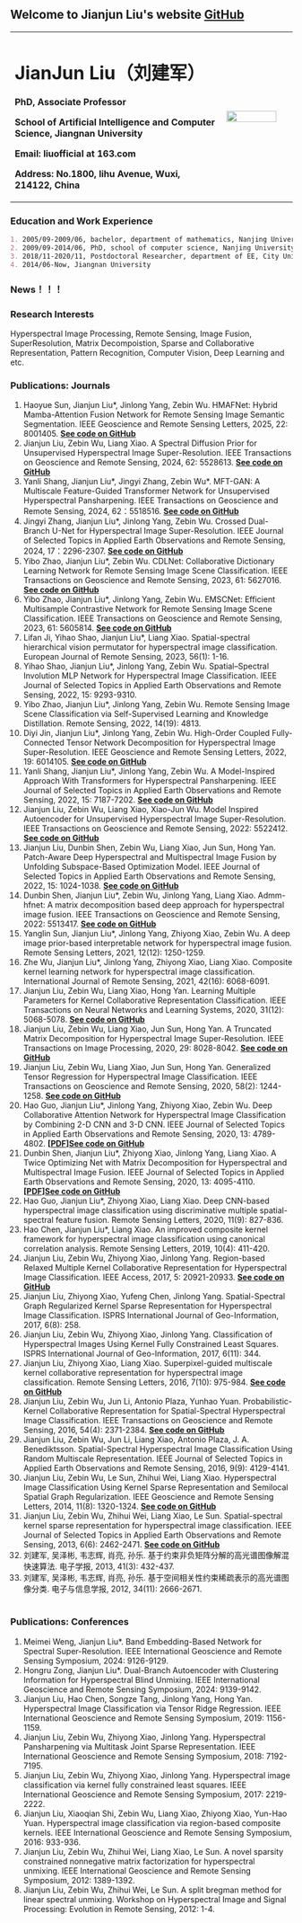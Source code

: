## Welcome to Jianjun Liu's website [GitHub](https://github.com/liuofficial)

<table border="0">
  <tr>
    <td width="75%">
      <h1>JianJun Liu（刘建军）</h1>
      <p><b>PhD, Associate Professor</b></p>
      <p><b>School of Artificial Intelligence and Computer Science, Jiangnan University</b></p>
      <p><b>Email: liuofficial at 163.com</b></p>
      <p><b>Address: No.1800, lihu Avenue, Wuxi, 214122, China</b></p>
    </td>
    <td width="25%">
      <img src="/jianjun.jpg" width="90%">
    </td>
  </tr>
</table>


### Education and Work Experience

```markdown
1. 2005/09-2009/06, bachelor, department of mathematics, Nanjing University of Science and Technology
2. 2009/09-2014/06, PhD, school of computer science, Nanjing University of Science and Technology
3. 2018/11-2020/11, Postdoctoral Researcher, department of EE, City University of Hong Kong
4. 2014/06-Now, Jiangnan University
```
### News！！！

### Research Interests

Hyperspectral Image Processing, Remote Sensing, Image Fusion, SuperResolution, Matrix Decompoistion, Sparse and Collaborative Representation, Pattern Recognition, Computer Vision, Deep Learning and etc.

### Publications: Journals
<table border="0">
  <tr>
    <ol>
       <li>Haoyue Sun, Jianjun Liu*, Jinlong Yang, Zebin Wu. HMAFNet: Hybrid Mamba-Attention Fusion Network for Remote Sensing Image Semantic Segmentation. IEEE Geoscience and Remote Sensing Letters, 2025,  22: 8001405. <b><font color="#FF0000"><a href="https://github.com/liuofficial/HAMFNet">See code on GitHub</a></font></b></li>
      <li>Jianjun Liu, Zebin Wu, Liang Xiao. A Spectral Diffusion Prior for Unsupervised Hyperspectral Image Super-Resolution. IEEE Transactions on Geoscience and Remote Sensing, 2024,  62: 5528613. <b><font color="#FF0000"><a href="https://github.com/liuofficial/SDP">See code on GitHub</a></font></b></li>
      <li>Yanli Shang, Jianjun Liu*, Jingyi Zhang, Zebin Wu*. MFT-GAN: A Multiscale Feature-Guided Transformer Network for Unsupervised Hyperspectral Pansharpening. IEEE Transactions on Geoscience and Remote Sensing, 2024,  62：5518516. <b><font color="#FF0000"><a href="https://github.com/liuofficial/MFT-GAN">See code on GitHub</a></font></b></li>
      <li>Jingyi Zhang, Jianjun Liu*, Jinlong Yang, Zebin Wu. Crossed Dual-Branch U-Net for Hyperspectral Image Super-Resolution. IEEE Journal of Selected Topics in Applied Earth Observations and Remote Sensing, 2024,  17：2296-2307. <b><font color="#FF0000"><a href="https://github.com/liuofficial/CD-UNet">See code on GitHub</a></font></b></li>
      <li>Yibo Zhao, Jianjun Liu*, Zebin Wu. CDLNet: Collaborative Dictionary Learning Network for Remote Sensing Image Scene Classification. IEEE Transactions on Geoscience and Remote Sensing, 2023,  61: 5627016. <b><font color="#FF0000"><a href="https://github.com/liuofficial/CDLNet">See code on GitHub</a></font></b></li>
      <li>Yibo Zhao, Jianjun Liu*, Jinlong Yang, Zebin Wu. EMSCNet: Efficient Multisample Contrastive Network for Remote Sensing Image Scene Classification. IEEE Transactions on Geoscience and Remote Sensing, 2023,  61: 5605814. <b><font color="#FF0000"><a href="https://github.com/liuofficial/EMSCNet">See code on GitHub</a></font></b></li>
      <li>Lifan Ji, Yihao Shao, Jianjun Liu*, Liang Xiao. Spatial-spectral hierarchical vision permutator for hyperspectral image classification. European Journal of Remote Sensing, 2023,  56(1): 1-16.</li>
      <li>Yihao Shao, Jianjun Liu*, Jinlong Yang, Zebin Wu. Spatial–Spectral Involution MLP Network for Hyperspectral Image Classification. IEEE Journal of Selected Topics in Applied Earth Observations and Remote Sensing, 2022,  15: 9293-9310. </li>
      <li>Yibo Zhao, Jianjun Liu*, Jinlong Yang, Zebin Wu. Remote Sensing Image Scene Classification via Self-Supervised Learning and Knowledge Distillation. Remote Sensing, 2022,  14(19): 4813.</li>
      <li> Diyi Jin, Jianjun Liu*, Jinlong Yang, Zebin Wu. High-Order Coupled Fully-Connected Tensor Network Decomposition for Hyperspectral Image Super-Resolution. IEEE Geoscience and Remote Sensing Letters, 2022, 19: 6014105. <b><font color="#FF0000"><a href="https://github.com/liuofficial/FCTN">See code on GitHub</a></font></b></li>
      <li> Yanli Shang, Jianjun Liu*, Jinlong Yang, Zebin Wu. A Model-Inspired Approach With Transformers for Hyperspectral Pansharpening. IEEE Journal of Selected Topics in Applied Earth Observations and Remote Sensing, 2022,  15: 7187-7202. <b><font color="#FF0000"><a href="https://github.com/liuofficial/MTNet">See code on GitHub</a></font></b></li>
      <li> Jianjun Liu, Zebin Wu, Liang Xiao, Xiao-Jun Wu. Model Inspired Autoencoder for Unsupervised Hyperspectral Image Super-Resolution. IEEE Transactions on Geoscience and Remote Sensing, 2022: 5522412. <b><font color="#FF0000"><a href="https://github.com/liuofficial/MIAE">See code on GitHub</a></font></b></li>
      <li> Jianjun Liu, Dunbin Shen, Zebin Wu, Liang Xiao, Jun Sun, Hong Yan. Patch-Aware Deep Hyperspectral and Multispectral Image Fusion by Unfolding Subspace-Based Optimization Model. IEEE Journal of Selected Topics in Applied Earth Observations and Remote Sensing, 2022, 15: 1024-1038. <b><font color="#FF0000"><a href="https://github.com/liuofficial/SpfNet">See code on GitHub</a></font></b></li>
      <li>Dunbin Shen, Jianjun Liu*, Zebin Wu, Jinlong Yang, Liang Xiao. Admm-hfnet: A matrix decomposition based deep approach for hyperspectral image fusion. IEEE Transactions on Geoscience and Remote Sensing, 2022: 5513417. <b><font color="#FF0000"><a href="https://github.com/liuofficial/ADMM-HFNet">See code on GitHub</a></font></b></li>
      <li>Yanglin Sun, Jianjun Liu*, Jinlong Yang, Zhiyong Xiao, Zebin Wu. A deep image prior-based interpretable network for hyperspectral image fusion. Remote Sensing Letters, 2021,  12(12): 1250-1259.</li>
      <li>Zhe Wu, Jianjun Liu*, Jinlong Yang, Zhiyong Xiao, Liang Xiao. Composite kernel learning network for hyperspectral image classification. International Journal of Remote Sensing, 2021, 42(16): 6068-6091.</li>
      <li>Jianjun Liu, Zebin Wu, Liang Xiao, Hong Yan. Learning Multiple Parameters for Kernel Collaborative Representation Classification. IEEE Transactions on Neural Networks and Learning Systems, 2020, 31(12): 5068-5078. <b><font color="#FF0000"><a href="https://github.com/liuofficial/KCRC">See code on GitHub</a></font></b></li>
      <li>Jianjun Liu, Zebin Wu, Liang Xiao, Jun Sun, Hong Yan. A Truncated Matrix Decomposition for Hyperspectral Image Super-Resolution. IEEE Transactions on Image Processing, 2020, 29: 8028-8042. <b><font color="#FF0000"><a href="https://github.com/liuofficial/MDF">See code on GitHub</a></font></b></li>
      <li>Jianjun Liu, Zebin Wu, Liang Xiao, Jun Sun, Hong Yan. Generalized Tensor Regression for Hyperspectral Image Classification. IEEE Transactions on Geoscience and Remote Sensing, 2020,  58(2): 1244-1258. <b><font color="#FF0000"><a href="https://github.com/liuofficial/GTR">See code on GitHub</a></font></b></li>
      <li>Hao Guo, Jianjun Liu*, Jinlong Yang, Zhiyong Xiao, Zebin Wu. Deep Collaborative Attention Network for Hyperspectral Image Classification by Combining 2-D CNN and 3-D CNN. IEEE Journal of Selected Topics in Applied Earth Observations and Remote Sensing, 2020, 13: 4789-4802. <b>[<a href="https://ieeexplore.ieee.org/document/9167434">PDF</a>]</b><b><font color="#FF0000"><a href="https://github.com/liuofficial/CACNN">See code on GitHub</a></font></b></li>
      <li>Dunbin Shen, Jianjun Liu*, Zhiyong Xiao, Jinlong Yang, Liang Xiao. A Twice Optimizing Net with Matrix Decomposition for Hyperspectral and Multispectral Image Fusion. IEEE Journal of Selected Topics in Applied Earth Observations and Remote Sensing, 2020, 13: 4095-4110. <b>[<a href="https://ieeexplore.ieee.org/document/9141409">PDF</a>]</b><b><font color="#FF0000"><a href="https://github.com/liuofficial/TONWMD">See code on GitHub</a></font></b></li>
      <li>Hao Guo, Jianjun Liu*, Zhiyong Xiao, Liang Xiao. Deep CNN-based hyperspectral image classification using discriminative multiple spatial-spectral feature fusion. Remote Sensing Letters, 2020,  11(9): 827-836. </li>
      <li>Hao Chen, Jianjun Liu*, Liang Xiao. An improved composite kernel framework for hyperspectral image classification using canonical correlation analysis. Remote Sensing Letters, 2019,  10(4): 411-420. </li>
      <li>Jianjun Liu, Zebin Wu, Zhiyong Xiao, Jinlong Yang. Region-based Relaxed Multiple Kernel Collaborative Representation for Hyperspectral Image Classification. IEEE Access, 2017,  5: 20921-20933. <b><font color="#FF0000"><a href="https://github.com/liuofficial/R2MK">See code on GitHub</a></font></b></li>
      <li>Jianjun Liu, Zhiyong Xiao, Yufeng Chen, Jinlong Yang. Spatial-Spectral Graph Regularized Kernel Sparse Representation for Hyperspectral Image Classification. ISPRS International Journal of Geo-Information, 2017,  6(8): 258.</li>
      <li>Jianjun Liu, Zebin Wu, Zhiyong Xiao, Jinlong Yang. Classification of Hyperspectral Images Using Kernel Fully Constrained Least Squares. ISPRS International Journal of Geo-Information, 2017,  6(11): 344.</li>
      <li>Jianjun Liu, Zhiyong Xiao, Liang Xiao. Superpixel-guided multiscale kernel collaborative representation for hyperspectral image classification. Remote Sensing Letters, 2016,  7(10): 975-984. <b><font color="#FF0000"><a href="https://github.com/liuofficial/SMKCRC">See code on GitHub</a></font></b></li>
      <li>Jianjun Liu, Zebin Wu, Jun Li, Antonio Plaza, Yunhao Yuan. Probabilistic-Kernel Collaborative Representation for Spatial-Spectral Hyperspectral Image Classification. IEEE Transactions on Geoscience and Remote Sensing, 2016,  54(4): 2371-2384. <b><font color="#FF0000"><a href="https://github.com/liuofficial/PKCRC">See code on GitHub</a></font></b></li>
      <li>Jianjun Liu, Zebin Wu, Jun Li, Liang Xiao, Antonio Plaza, J. A. Benediktsson. Spatial-Spectral Hyperspectral Image Classification Using Random Multiscale Representation. IEEE Journal of Selected Topics in Applied Earth Observations and Remote Sensing, 2016,  9(9): 4129-4141.</li>
      <li>Jianjun Liu, Zebin Wu, Le Sun, Zhihui Wei, Liang Xiao. Hyperspectral Image Classification Using Kernel Sparse Representation and Semilocal Spatial Graph Regularization. IEEE Geoscience and Remote Sensing Letters, 2014,  11(8): 1320-1324. <b><font color="#FF0000"><a href="https://github.com/liuofficial/SSG">See code on GitHub</a></font></b></li>
      <li>Jianjun Liu, Zebin Wu, Zhihui Wei, Liang Xiao, Le Sun. Spatial-spectral kernel sparse representation for hyperspectral image classification. IEEE Journal of Selected Topics in Applied Earth Observations and Remote Sensing, 2013,  6(6): 2462-2471. <b><font color="#FF0000"><a href="https://github.com/liuofficial/KSRC">See code on GitHub</a></font></b></li>
      <li>刘建军, 吴泽彬, 韦志辉, 肖亮, 孙乐. 基于约束非负矩阵分解的高光谱图像解混快速算法. 电子学报, 2013,  41(3): 432-437.</li>
      <li>刘建军, 吴泽彬, 韦志辉, 肖亮, 孙乐. 基于空间相关性约束稀疏表示的高光谱图像分类. 电子与信息学报, 2012,  34(11): 2666-2671.</li>
    </ol>
  </tr>
</table>

### Publications: Conferences
<table border="0">
  <tr>
    <ol>
      <li>Meimei Weng, Jianjun Liu*. Band Embedding-Based Network for Spectral Super-Resolution. IEEE International Geoscience and Remote Sensing Symposium, 2024: 9126-9129.</li>
      <li>Hongru Zong, Jianjun Liu*. Dual-Branch Autoencoder with Clustering Information for Hyperspectral Blind Unmixing. IEEE International Geoscience and Remote Sensing Symposium, 2024: 9139-9142.</li>
      <li>Jianjun Liu, Hao Chen, Songze Tang, Jinlong Yang, Hong Yan. Hyperspectral Image Classification via Tensor Ridge Regression. IEEE International Geoscience and Remote Sensing Symposium, 2019: 1156-1159.</li>
      <li>Jianjun Liu, Zebin Wu, Zhiyong Xiao, Jinlong Yang. Hyperspectral Pansharpening via Multitask Joint Sparse Representation. IEEE International Geoscience and Remote Sensing Symposium, 2018: 7192-7195.</li>
      <li>Jianjun Liu, Zebin Wu, Zhiyong Xiao, Jinlong Yang. Hyperspectral image classification via kernel fully constrained least squares. IEEE International Geoscience and Remote Sensing Symposium, 2017: 2219-2222.</li>
      <li>Jianjun Liu, Xiaoqian Shi, Zebin Wu, Liang Xiao, Zhiyong Xiao, Yun-Hao Yuan. Hyperspectral image classification via region-based composite kernels. IEEE International Geoscience and Remote Sensing Symposium, 2016: 933-936.</li>
      <li>Jianjun Liu, Zebin Wu, Zhihui Wei, Liang Xiao, Le Sun. A novel sparsity constrained nonnegative matrix factorization for hyperspectral unmixing. IEEE International Geoscience and Remote Sensing Symposium, 2012: 1389-1392.</li>
      <li>Jianjun Liu, Zebin Wu, Zhihui Wei, Le Sun. A split bregman method for linear spectral unmixing. Workshop on Hyperspectral Image and Signal Processing: Evolution in Remote Sensing, 2012: 1-4.</li>
    </ol>
  </tr>
</table>

```markdown
```

<script type="text/javascript" id="clustrmaps" src="//cdn.clustrmaps.com/map_v2.js?d=4wYQDFVIAefzDxo0Dr8uHqwS_5bloxbRP6HzYjRByVQ&cl=ffffff&w=a"></script>



